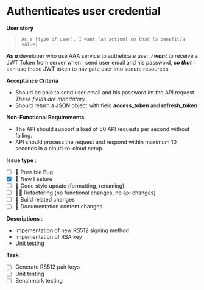 # **Authenticates user credential**

**User story**
> ``As a [type of user], I want [an action] so that [a benefit/a value]``

***As a*** developer who use AAA service to autheticate user, ***i want*** to receive a JWT Token from server when i send user email and his password, ***so that*** i can use those JWT token to navigate user into secure resources 

**Acceptance Criteria**
- Should be able to send user email and his password int the API request. *These fields are mandatory* 
- Should return a JSON object with field **access_token** and **refresh_token**

**Non-Functional Requirements**
- The API should support a load of 50 API requests per second without failing.
- API should process the request and respond within maximum 10 seconds in a cloud-to-cloud setup.

**Issue type** :  

- [ ] 🐞 Possible Bug
- [x] 🦌 New Feature
- [ ] 🤴 Code style update (formatting, renaming)
- [ ] 🏇🏼 Refactoring (no functional changes, no api changes)
- [ ] 🏅 Build related changes
- [ ] 🦧 Documentation content changes

**Descriptions** :  

- Impementation of new RS512 signing method
- Impementation of RSA key
- Unit testing 

**Task** :
- [ ] Generate RS512 pair keys
- [ ] Unit testing
- [ ] Benchmark testing